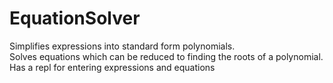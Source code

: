 # EquationSolver

Simplifies expressions into standard form polynomials.  
Solves equations which can be reduced to finding the roots of a polynomial.
Has a repl for entering expressions and equations
